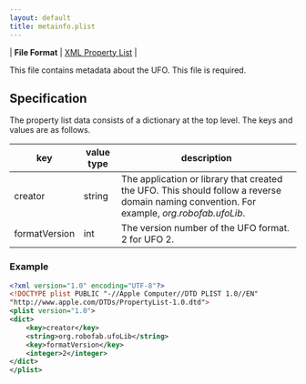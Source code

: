 ```yaml
---
layout: default
title: metainfo.plist
---
```


| **File Format** | [XML Property List](http://www.apple.com/DTDs/PropertyList-1.0.dtd) |

This file contains metadata about the UFO. This file is required.

## Specification

The property list data consists of a dictionary at the top level. The keys and values are as follows.

| key           | value type | description                                                                                                                                |
|---------------|------------|--------------------------------------------------------------------------------------------------------------------------------------------|
| creator       | string     | The application or library that created the UFO. This should follow a reverse domain naming convention. For example, *org.robofab.ufoLib*. |
| formatVersion | int        | The version number of the UFO format. 2 for UFO 2.                                                                                         |

### Example

```xml
<?xml version="1.0" encoding="UTF-8"?>
<!DOCTYPE plist PUBLIC "-//Apple Computer//DTD PLIST 1.0//EN"
"http://www.apple.com/DTDs/PropertyList-1.0.dtd">
<plist version="1.0">
<dict>
    <key>creator</key>
    <string>org.robofab.ufoLib</string>
    <key>formatVersion</key>
    <integer>2</integer>
</dict>
</plist>
```